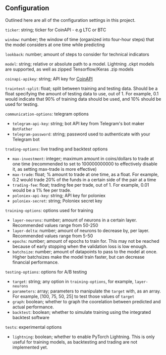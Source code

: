 ## Configuration

Outlined here are all of the configuration settings in this project.

`ticker`: string; ticker for CoinAPI - e.g LTC or BTC

`window`: number; the window of time (organized into four-hour steps) that the model considers at one time while predicting

`lookback`: number; amount of steps to consider for technical indicators

`model`: string; relative or absolute path to a model. Lightning .ckpt models are supported, as well as zipped Tensorflow/Keras .zip models

`coinapi-apikey`: string; API key for [CoinAPI](https://www.coinapi.io/)

`traintest-split`: float; split between training and testing data. Should be a float specifying the amount of testing data to use, out of 1. For example, 0.1 would indicate that 90% of training data should be used, and 10% should be used for testing.

`communication-options`: telegram options
- `telegram-api-key`: string; bot API key from Telegram's bot maker `BotFather`
- `telegram-password`: string; password used to authenticate with your Telegram bot

`trading-options`: live trading and backtest options
- `max-investment`: integer; maximum amount in coins/dollars to trade at one time (recommended to set to 100000000000 to effectively disable it, as setting max-trade is more effective)
- `max-trade`: float; % amount to trade at one time, as a float. For example, 0.2 would trade 20% of the funds in a certain side of the pair at a time
- `trading-fee`: float; trading fee per trade, out of 1. For example, 0.01 would be a 1% fee per trade.
- `poloniex-api-key`: string; API key for poloniex
- `poloniex-secret`: string; Poloniex secret key

`training-options`: options used for training
- `layer-neurons`: number; amount of neurons in a certain layer. Recommended values range from 50-250
- `layer-delta`: number; amount of neurons to decrease by, per layer. Recommended values range from 5-50
- `epochs`: number; amount of epochs to train for. This may not be reached because of early stopping when the validation loss is low enough.
- `batchsize`: number; amount of datapoints to pass to the model at once. Higher batchsizes make the model train faster, but can decrease financial performance.

`testing-options`: options for A/B testing
- `target`: string; any option in `training-options`, for example, `layer-neurons`
- `parameters`: array; parameters to manipulate the `target` with, as an array. For example, [100, 75, 50, 25] to test those values of `target`
- `graph`: boolean; whether to graph the coorelation between predicted and actual performance.
- `backtest`: boolean; whether to simulate training using the integrated backtest software

`tests`: experimental options
- `lightning`: boolean; whether to enable PyTorch Lightning. This is only useful for training models, as backtesting and trading are not implemented yet.